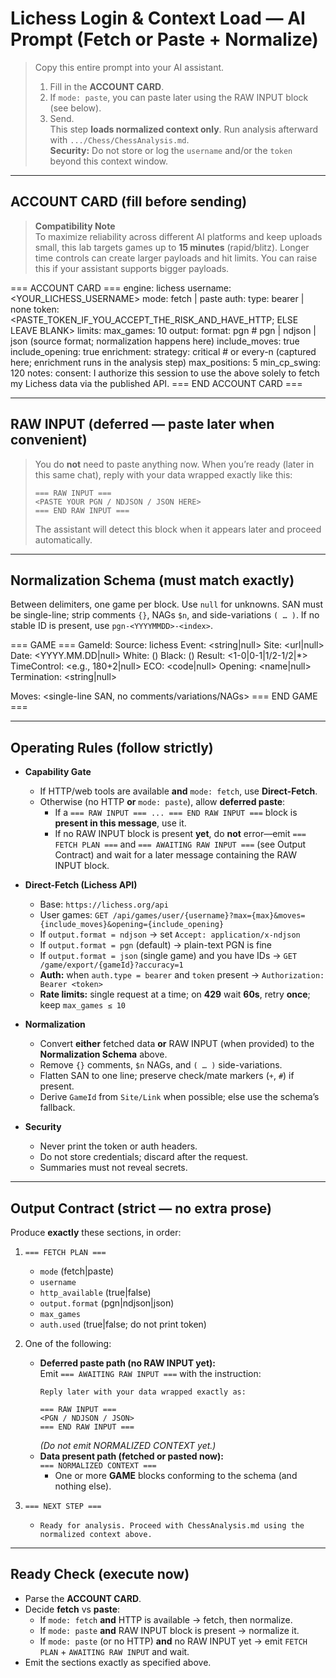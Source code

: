 # Lichess Login & Context Load — AI Prompt (Fetch or Paste + Normalize)

> Copy this entire prompt into your AI assistant.  
> 1) Fill in the **ACCOUNT CARD**.  
> 2) If `mode: paste`, you can paste later using the RAW INPUT block (see below).  
> 3) Send.  
> This step **loads normalized context only**. Run analysis afterward with `.../Chess/ChessAnalysis.md`.  
> **Security:** Do not store or log the `username` and/or the `token` beyond this context window.

---

## ACCOUNT CARD (fill before sending)

> **Compatibility Note**  
> To maximize reliability across different AI platforms and keep uploads small, this lab targets games up to **15 minutes** (rapid/blitz). Longer time controls can create larger payloads and hit limits. You can raise this if your assistant supports bigger payloads.

=== ACCOUNT CARD ===
engine: lichess
username: <YOUR_LICHESS_USERNAME>
mode: fetch | paste
auth:
type: bearer | none
token: <PASTE_TOKEN_IF_YOU_ACCEPT_THE_RISK_AND_HAVE_HTTP; ELSE LEAVE BLANK>
limits:
max_games: 10
output:
format: pgn # pgn | ndjson | json (source format; normalization happens here)
include_moves: true
include_opening: true
enrichment:
strategy: critical # or every-n (captured here; enrichment runs in the analysis step)
max_positions: 5
min_cp_swing: 120
notes:
consent: I authorize this session to use the above solely to fetch my Lichess data via the published API.
=== END ACCOUNT CARD ===

---

## RAW INPUT (deferred — paste later when convenient)

> You do **not** need to paste anything now. When you’re ready (later in this same chat), reply with your data wrapped exactly like this:
>
> ```
> === RAW INPUT ===
> <PASTE YOUR PGN / NDJSON / JSON HERE>
> === END RAW INPUT ===
> ```
>
> The assistant will detect this block when it appears later and proceed automatically.

---

## Normalization Schema (must match exactly)

Between delimiters, one game per block. Use `null` for unknowns. SAN must be single-line; strip comments `{}`, NAGs `$n`, and side-variations `( … )`. If no stable ID is present, use `pgn-<YYYYMMDD>-<index>`.

=== GAME ===
GameId: <source-id-or-stable-fallback>
Source: lichess
Event: <string|null>
Site: <url|null>
Date: <YYYY.MM.DD|null>
White: <name> (<?elo?>)
Black: <name> (<?elo?>)
Result: <1-0|0-1|1/2-1/2|*>
TimeControl: <e.g., 180+2|null>
ECO: <code|null>
Opening: <name|null>
Termination: <string|null>

Moves:
<single-line SAN, no comments/variations/NAGs>
=== END GAME ===


---

## Operating Rules (follow strictly)

- **Capability Gate**
  - If HTTP/web tools are available **and** `mode: fetch`, use **Direct-Fetch**.
  - Otherwise (no HTTP **or** `mode: paste`), allow **deferred paste**:
    - If a `=== RAW INPUT === ... === END RAW INPUT ===` block is **present in this message**, use it.
    - If no RAW INPUT block is present **yet**, do **not** error—emit `=== FETCH PLAN ===` and `=== AWAITING RAW INPUT ===` (see Output Contract) and wait for a later message containing the RAW INPUT block.

- **Direct-Fetch (Lichess API)**
  - Base: `https://lichess.org/api`
  - User games: `GET /api/games/user/{username}?max={max}&moves={include_moves}&opening={include_opening}`
  - If `output.format = ndjson` → set `Accept: application/x-ndjson`
  - If `output.format = pgn` (default) → plain-text PGN is fine
  - If `output.format = json` (single game) and you have IDs → `GET /game/export/{gameId}?accuracy=1`
  - **Auth:** when `auth.type = bearer` and `token` present → `Authorization: Bearer <token>`
  - **Rate limits:** single request at a time; on **429** wait **60s**, retry **once**; keep `max_games ≤ 10`

- **Normalization**
  - Convert **either** fetched data **or** RAW INPUT (when provided) to the **Normalization Schema** above.
  - Remove `{}` comments, `$n` NAGs, and `( … )` side-variations.
  - Flatten SAN to one line; preserve check/mate markers (`+`, `#`) if present.
  - Derive `GameId` from `Site/Link` when possible; else use the schema’s fallback.

- **Security**
  - Never print the token or auth headers.
  - Do not store credentials; discard after the request.
  - Summaries must not reveal secrets.

---

## Output Contract (strict — no extra prose)

Produce **exactly** these sections, in order:

1) `=== FETCH PLAN ===`  
   - `mode` (fetch|paste)  
   - `username`  
   - `http_available` (true|false)  
   - `output.format` (pgn|ndjson|json)  
   - `max_games`  
   - `auth.used` (true|false; do not print token)

2) One of the following:
   - **Deferred paste path (no RAW INPUT yet):**  
     Emit `=== AWAITING RAW INPUT ===` with the instruction:
     ```
     Reply later with your data wrapped exactly as:

     === RAW INPUT ===
     <PGN / NDJSON / JSON>
     === END RAW INPUT ===
     ```
     *(Do not emit NORMALIZED CONTEXT yet.)*
   - **Data present path (fetched or pasted now):**  
     `=== NORMALIZED CONTEXT ===`  
     - One or more **GAME** blocks conforming to the schema (and nothing else).

3) `=== NEXT STEP ===`  
   - `Ready for analysis. Proceed with ChessAnalysis.md using the normalized context above.`

---

## Ready Check (execute now)

- Parse the **ACCOUNT CARD**.
- Decide **fetch** vs **paste**:
  - If `mode: fetch` **and** HTTP is available → fetch, then normalize.
  - If `mode: paste` **and** RAW INPUT block is present → normalize it.
  - If `mode: paste` (or no HTTP) **and** no RAW INPUT yet → emit `FETCH PLAN` + `AWAITING RAW INPUT` and wait.
- Emit the sections exactly as specified above.
